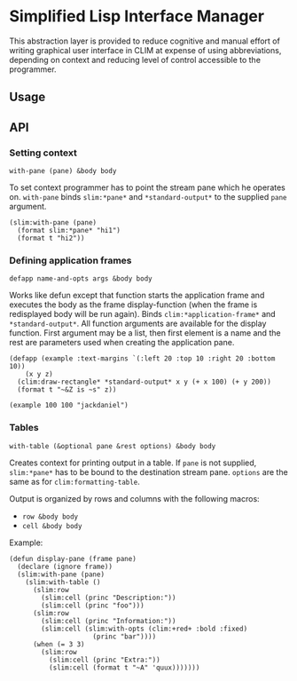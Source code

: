 # Simplified Lisp Interface Manager

This abstraction layer is provided to reduce cognitive and manual
effort of writing graphical user interface in CLIM at expense of using
abbreviations, depending on context and reducing level of control
accessible to the programmer.

## Usage

## API

### Setting context

`with-pane (pane) &body body`

To set context programmer has to point the stream pane which he
operates on. `with-pane` binds `slim:*pane*` and `*standard-output*`
to the supplied `pane` argument.

```common-lisp
(slim:with-pane (pane)
  (format slim:*pane* "hi1")
  (format t "hi2"))
```

### Defining application frames

`defapp name-and-opts args &body body`

Works like defun except that function starts the application frame and
executes the body as the frame display-function (when the frame is
redisplayed body will be run again). Binds `clim:*application-frame*`
and `*standard-output*`. All function arguments are available for the
display function. First argument may be a list, then first element is
a name and the rest are parameters used when creating the application
pane.

```common-lisp
(defapp (example :text-margins `(:left 20 :top 10 :right 20 :bottom 10))
    (x y z)
  (clim:draw-rectangle* *standard-output* x y (+ x 100) (+ y 200))
  (format t "~&Z is ~s" z))

(example 100 100 "jackdaniel")
```

### Tables

`with-table (&optional pane &rest options) &body body`

Creates context for printing output in a table. If `pane` is not
supplied, `slim:*pane*` has to be bound to the destination stream
pane. `options` are the same as for `clim:formatting-table`.

Output is organized by rows and columns with the following macros:

- `row &body body`
- `cell &body body`

Example:

```common-lisp
(defun display-pane (frame pane)
  (declare (ignore frame))
  (slim:with-pane (pane)
    (slim:with-table ()
      (slim:row
        (slim:cell (princ "Description:"))
        (slim:cell (princ "foo")))
      (slim:row
        (slim:cell (princ "Information:"))
        (slim:cell (slim:with-opts (clim:+red+ :bold :fixed)
                     (princ "bar"))))
      (when (= 3 3)
        (slim:row
          (slim:cell (princ "Extra:"))
          (slim:cell (format t "~A" 'quux)))))))
```
